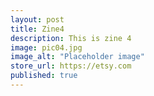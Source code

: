 ```yaml
---
layout: post
title: Zine4
description: This is zine 4
image: pic04.jpg
image_alt: "Placeholder image"
store_url: https://etsy.com
published: true
---
```

